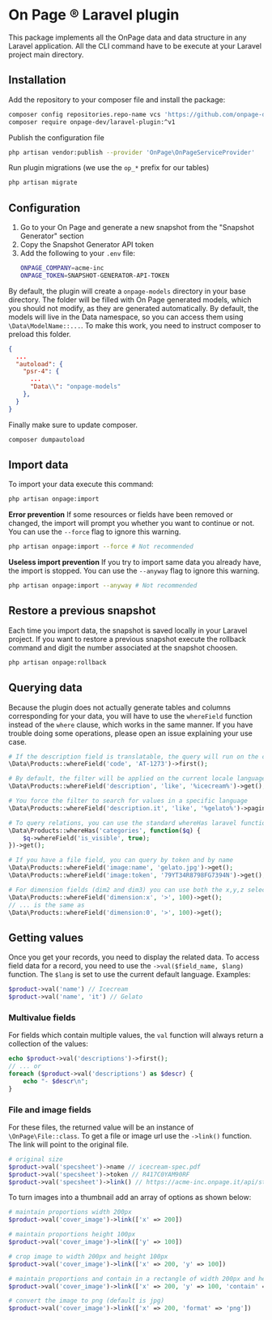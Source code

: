 # On Page &reg; Laravel plugin

This package implements all the OnPage data and data structure in any Laravel application.
All the CLI command have to be execute at your Laravel project main directory.

## Installation

Add the repository to your composer file and install the package:
```bash
composer config repositories.repo-name vcs 'https://github.com/onpage-dev/laravel-plugin.git'
composer require onpage-dev/laravel-plugin:^v1
```
Publish the configuration file
```bash
php artisan vendor:publish --provider 'OnPage\OnPageServiceProvider'
```
Run plugin migrations (we use the `op_*` prefix for our tables)
```bash
php artisan migrate
```


## Configuration

1. Go to your On Page and generate a new snapshot from the "Snapshot Generator" section
2. Copy the Snapshot Generator API token
3. Add the following to your `.env` file:
    ```bash
    ONPAGE_COMPANY=acme-inc
    ONPAGE_TOKEN=SNAPSHOT-GENERATOR-API-TOKEN
    ```

By default, the plugin will create a `onpage-models` directory in your base directory.
The folder will be filled with On Page generated models, which you should not modify, as they are generated automatically.
By default, the models will live in the Data namespace, so you can access them using `\Data\ModelName::...`.
To make this work, you need to instruct composer to preload this folder.
```json
{
  ...
  "autoload": {
    "psr-4": {
      ...
      "Data\\": "onpage-models"
    },
  }
}
```

Finally make sure to update composer.
```bash
composer dumpautoload
```

## Import data
To import your data execute this command:
```bash
php artisan onpage:import
```

__Error prevention__
If some resources or fields have been removed or changed, the import will prompt you whether you want to continue or not. You can use the `--force` flag to ignore this warning.
```bash
php artisan onpage:import --force # Not recommended
```

__Useless import prevention__
If you try to import same data you already have, the import is stopped. You can use the `--anyway` flag to ignore this warning.
```bash
php artisan onpage:import --anyway # Not recommended
```

## Restore a previous snapshot
Each time you import data, the snapshot is saved locally in your Laravel project.
If you want to restore a previous snapshot execute the rollback command and digit the number associated at the snapshot choosen.

```bash
php artisan onpage:rollback
```

## Querying data
Because the plugin does not actually generate tables and columns corresponding for your data, you will have to use the `whereField` function instead of the `where` clause, which works in the same manner.
If you have trouble doing some operations, please open an issue explaining your use case.
```php
# If the description field is translatable, the query will run on the current locale language
\Data\Products::whereField('code', 'AT-1273')->first();

# By default, the filter will be applied on the current locale language
\Data\Products::whereField('description', 'like', '%icecream%')->get();

# You force the filter to search for values in a specific language
\Data\Products::whereField('description.it', 'like', '%gelato%')->paginate();

# To query relations, you can use the standard whereHas laravel function
\Data\Products::whereHas('categories', function($q) {
    $q->whereField('is_visible', true);
})->get();

# If you have a file field, you can query by token and by name
\Data\Products::whereField('image:name', 'gelato.jpg')->get();
\Data\Products::whereField('image:token', '79YT34R8798FG7394N')->get();

# For dimension fields (dim2 and dim3) you can use both the x,y,z selectors, or the 0,1,2 selectors
\Data\Products::whereField('dimension:x', '>', 100)->get();
// ... is the same as
\Data\Products::whereField('dimension:0', '>', 100)->get();
```

## Getting values
Once you get your records, you need to display the related data.
To access field data for a record, you need to use the `->val($field_name, $lang)` function.
The `$lang` is set to use the current default language.
Examples:
```php
$product->val('name') // Icecream
$product->val('name', 'it') // Gelato
```

### Multivalue fields
For fields which contain multiple values, the `val` function will always return a collection of the values:
```php
echo $product->val('descriptions')->first();
// ... or
foreach ($product->val('descriptions') as $descr) {
    echo "- $descr\n";
}
```

### File and image fields
For these files, the returned value will be an instance of `\OnPage\File::class`.
To get a file or image url use the `->link()` function. The link will point to the original file.

```php
# original size
$product->val('specsheet')->name // icecream-spec.pdf
$product->val('specsheet')->token // R417C0YAM90RF
$product->val('specsheet')->link() // https://acme-inc.onpage.it/api/storage/R417C0YAM90RF?name=icecream-spec.pdf
```

To turn images into a thumbnail add an array of options as shown below:
```php
# maintain proportions width 200px
$product->val('cover_image')->link(['x' => 200])

# maintain proportions height 100px
$product->val('cover_image')->link(['y' => 100])

# crop image to width 200px and height 100px
$product->val('cover_image')->link(['x' => 200, 'y' => 100])

# maintain proportions and contain in a rectangle of width 200px and height 100px 
$product->val('cover_image')->link(['x' => 200, 'y' => 100, 'contain' => true])

# convert the image to png (default is jpg)
$product->val('cover_image')->link(['x' => 200, 'format' => 'png'])
```
